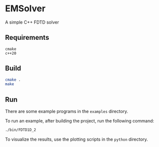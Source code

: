 # EMSolver
A simple C++ FDTD solver

## Requirements
```
cmake
c++20
```

## Build
```bash
cmake .
make
```

## Run
There are some example programs in the `examples` directory.

To run an example, after building the project, run the following command:
```bash
./bin/FDTD1D_2
```
To visualize the results, use the plotting scripts in the `python` directory.